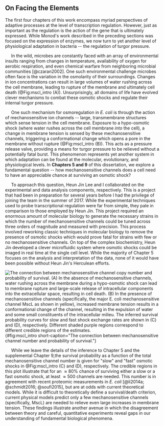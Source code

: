## On Facing the Elements 

The first four chapters of this work encompass myriad perspectives of adaptive
processes at the level of transcription regulation. However, just as important
as the regulation is the action of the gene that is ultimately expressed. While
Monod's work described in the preceding sections was focused on the expression
of enzymes, we now turn to yet another level of physiological adaptation in
bacteria -- the regulation of turgor pressure. 

&nbsp;&nbsp;&nbsp;&nbsp;&nbsp;In the wild, microbes are constantly faced with an array of environmental
insults ranging from changes in temperature, availability of oxygen for aerobic
respiration, and even chemical warfare from neighboring microbial  communities
[@czaran2002]. One such environmental challenge microbes often face is the
variation in the osmolarity of their surroundings. Changes in ion concentrations
can result in large volumes of water rushing across the cell membrane, leading
to rupture of the membrane and ultimately cell death (@Fig:mscl_intro (A)). Unsurprisingly, all domains of life have
evolved clever mechanisms to combat these osmotic shocks and regulate their
internal turgor pressure. 

&nbsp;&nbsp;&nbsp;&nbsp;&nbsp;One such mechanism for osmoregulation in *E. coli* is through the action of
mechanosensitive ion channels -- large, transmembrane structures which sense
tension in the cell membrane. Exposure to a hypo-osmotic shock (where water
rushes across the cell membrane *into* the cell), a change in membrane tension
is sensed by these mechanosensitive channels, triggering a conformational change
which opens a pore in the membrane without rupture (@Fig:mscl_intro (B)). This acts as a pressure
release valve, providing a means for turgor pressure to be relieved without a
potentially fatal burst. This phenomenon represents yet another system in which
adaptation can be found at the molecular, evolutionary, and physiological
levels. In **Chapters 5 and 9** of this dissertation, we explore a fundamental
question -- how mechanosensitive channels does a cell need to have an
appreciable chance at surviving an osmotic shock?


&nbsp;&nbsp;&nbsp;&nbsp;&nbsp;To approach this question, Heun Jin Lee and I collaborated on the experimental
and data analysis components, respectively. This is a project that had been in
preparation for several years before I had the privilege of joining the team in
the summer of 2017. While the experimental techniques used to probe
transcriptional regulation were far from simple, they pale in comparison to
those employed by Heun Jin. This project required an enormous amount of
molecular biology to generate the necessary strains in which the number of
mechanosensitive channels could be tuned across three orders of magnitude and
measured with precision. This process involved reworking classic techniques in
molecular biology to remove the presence of osmotic shocks which would prove
fatal for strains with few or no mechanosensitive channels. On top of
the complex biochemistry, Heun Jin developed a clever microfluidic system where
osmotic shocks could be imaged in real time at the single cell level. While the
majority of Chapter 5 focuses on the analysis and interpretation of the data,
none of it would have been possible without Heun Jin's Herculean efforts. 

![**The connection between mechanosensitive channel copy number and probability of
survival.** (A) In the absence of mechanosensitive channels, water rushing
across the membrane during a hypo-osmotic shock can lead to membrane rupture and
large-scale release  of intracellular components into the extracellular space,
resulting in cell death. (B) In the presence of mechanosensitive channels
(specifically, the major *E. coli* mechanosensitive channel MscL as shown in yellow), increased membrane tension results in a
conformational change of the channel, resulting in the expulsion of water and
some small constituents of the intracellular
milieu. The inferred survival probability curves for slow and fast shock
exchange rates are shown in (C) and (D), respectively. Different shaded purple
regions correspond to different credible regions of the estimates.](ch1_fig12){#fig:mscl_intro short-caption="The connection between
mechanosensitive channel number and probability of survival."}

&nbsp;&nbsp;&nbsp;&nbsp;&nbsp;While we leave the details of the inference to Chapter 5 and the supplemental
Chapter 9,the survival probability as a function of the total mechanosensitive
channel number is given for "slow" and "fast" osmotic shocks in @Fig:mscl_intro
(C) and (D), respectively. The credible regions in this plot illustrate that for
an $\approx 80\%$ chance of surviving either a slow or a fast osmotic shock, at
least $\approx 500$ channels are needed. This number is in agreement with recent
proteomic measurements in *E. coli* [@li2014a; @schmidt2016; @soufi2015], but
are at odds with current theoretical models. While it is difficult to
theoretically define a survival/death criterion, current physical models predict
only a few mechanosensitive channels (specifically, MscL) are needed to relieve
even large increases in membrane tension. These findings illustrate another
avenue in which the disagreement between theory and careful, quantitative
experiments reveal gaps in our understanding of fundamental biological
phenomena.
